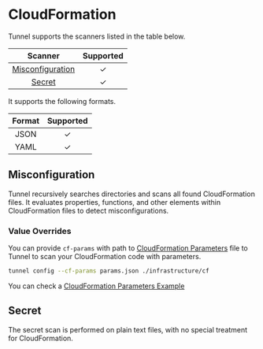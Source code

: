 # CloudFormation

Tunnel supports the scanners listed in the table below.

|      Scanner       | Supported |
| :----------------: | :-------: |
| [Misconfiguration] |     ✓     |
|      [Secret]      |     ✓     |

It supports the following formats.

| Format | Supported |
| :----: | :-------: |
|  JSON  |     ✓     |
|  YAML  |     ✓     |

## Misconfiguration

Tunnel recursively searches directories and scans all found CloudFormation files.
It evaluates properties, functions, and other elements within CloudFormation files to detect misconfigurations.

### Value Overrides

You can provide `cf-params` with path to [CloudFormation Parameters] file to Tunnel to scan your CloudFormation code with parameters.

```bash
tunnel config --cf-params params.json ./infrastructure/cf
```

You can check a [CloudFormation Parameters Example]

## Secret

The secret scan is performed on plain text files, with no special treatment for CloudFormation.

[Misconfiguration]: ../../scanner/misconfiguration/index.md
[Secret]: ../../scanner/secret.md
[CloudFormation Parameters]: https://docs.aws.amazon.com/AWSCloudFormation/latest/UserGuide/parameters-section-structure.html
[CloudFormation Parameters Example]: https://awscli.amazonaws.com/v2/documentation/api/latest/reference/cloudformation/deploy.html#supported-json-syntax
